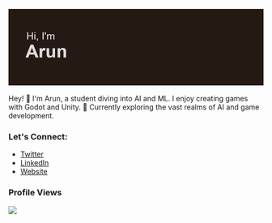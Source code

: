 ![header](header.png)

Hey! 👋 I'm Arun, a student diving into AI and ML. I enjoy creating games with Godot and Unity.
🌱 Currently exploring the vast realms of AI and game development.

### Let's Connect:

- [Twitter](https://twitter.com/A_r_u_n_G)
- [LinkedIn](https://www.linkedin.com/in/arunprakaash)
- [Website](https://arunprakaash.github.io)


### Profile Views

![](https://komarev.com/ghpvc/?username=Arunprakaash)
